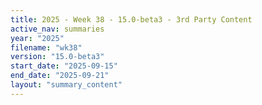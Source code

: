 ```yaml
---
title: 2025 - Week 38 - 15.0-beta3 - 3rd Party Content
active_nav: summaries
year: "2025"
filename: "wk38"
version: "15.0-beta3"
start_date: "2025-09-15"
end_date: "2025-09-21"
layout: "summary_content"
---
```


